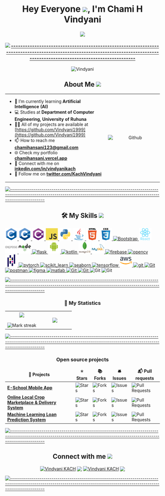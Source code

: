 <h1 align="center">Hey Everyone <img src="https://raw.githubusercontent.com/MartinHeinz/MartinHeinz/master/wave.gif" width="30px">, I'm Chami H Vindyani</h1>
<h3 align="center"><img src="https://readme-typing-svg.herokuapp.com?lines=Thank+You+for+taking+the+time+to+view+my+GitHub+Profile...&center=true&width=680&height=45">


[![-----------------------------------------------------------------------------------------------------------------------------------------------------------------------------](
https://raw.githubusercontent.com/andreasbm/readme/master/assets/lines/aqua.png)](https://github.com/BaseMax?tab=repositories)

</h3> <p align="center"> <img src="https://komarev.com/ghpvc/?username=Vindyani1999&label=Profile%20views&color=0e75b6&style=flat" alt="Vindyani" /> </p>

<h2 align="center">  About Me <img src = "https://github.com/Vindyani1999/Vindyani1999/assets/145743416/48671b29-f948-4b9a-af68-7c6169a4665e" width = 40px> </h2>

<table align="center">
<tr border="none">
<td width="65%" align="left">


- 🌱 I’m currently learning **Artificial Intelligence (AI)**
- 💻 Studies at **Department of Computer
Engineering, University of Ruhuna**
- 👨‍💻 All of my projects are available at [https://github.com/Vindyani1999](https://github.com/Vindyani1999)
- 📫 How to reach me **chamihansani123@gmail.com**
- 🌐 Check my portfolio **[chamihansani.vercel.app](https://chamihansani.vercel.app/)**
- 🔗 Connect with me on **[inkedin.com/in/vindyanikach](https://www.linkedin.com/in/vindyanikach/)**
- 📌 Follow me on **[twitter.com/KachVindyani](https://twitter.com/KachVindyani)**
  
</td>
<td width="35%" align="center">

<img width="100%" align="right" alt="Github" src="https://github.com/Vindyani1999/Vindyani1999/assets/145743416/e01c093d-dfd6-4cbc-bb26-ee2b8c49773c" />

  </td>
</tr>
</table>



[![-----------------------------------------------------------------------------------------------------------------------------------------------------------------------------](
https://raw.githubusercontent.com/andreasbm/readme/master/assets/lines/aqua.png)](https://github.com/BaseMax?tab=repositories)

<h2 align="center"> 🛠️ My Skills <img src = "https://media2.giphy.com/media/QssGEmpkyEOhBCb7e1/giphy.gif?cid=ecf05e47a0n3gi1bfqntqmob8g9aid1oyj2wr3ds3mg700bl&rid=giphy.gif" width = 32px> </h2>


<h4>  </h4>
    <a href="https://github.com/Vindyani1999?tab=repositories&q=&type=&language=c&sort=" target="_blank" rel="noreferrer">
      <img src="https://raw.githubusercontent.com/devicons/devicon/master/icons/c/c-original.svg" alt="c" width="40" height="40"/>
    </a>
    <a href="https://github.com/Vindyani1999?tab=repositories&q=&type=&language=cplusplus&sort=" target="_blank" rel="noreferrer">
      <img src="https://raw.githubusercontent.com/devicons/devicon/master/icons/cplusplus/cplusplus-original.svg" alt="cplusplus" width="40" height="40"/>
    </a>
    <a href="https://github.com/Vindyani1999?tab=repositories&q=&type=&language=csharp&sort=" target="_blank" rel="noreferrer">
      <img src="https://raw.githubusercontent.com/devicons/devicon/master/icons/csharp/csharp-original.svg" alt="csharp" width="40" height="40"/>
    </a>
    <a href="https://github.com/Vindyani1999?tab=repositories&q=&type=&language=javascript&sort=" target="_blank" rel="noreferrer">
      <img src="https://raw.githubusercontent.com/devicons/devicon/master/icons/javascript/javascript-original.svg" alt="javascript" width="40" height="40"/>
    </a>
    <a href="https://github.com/Vindyani1999?tab=repositories&q=&type=&language=python&sort=" target="_blank" rel="noreferrer">
      <img src="https://raw.githubusercontent.com/devicons/devicon/master/icons/python/python-original.svg" alt="python" width="40" height="40"/>
    </a>
    <a href="https://github.com/Vindyani1999?tab=repositories&q=&type=&language=java&sort=" target="_blank" rel="noreferrer">
      <img src="https://raw.githubusercontent.com/devicons/devicon/master/icons/java/java-original.svg" alt="java" width="40" height="40"/>
    </a>
     <a href="https://github.com/Vindyani1999?tab=repositories&q=&type=&language=html5&sort=" target="_blank" rel="noreferrer">
      <img src="https://raw.githubusercontent.com/devicons/devicon/master/icons/html5/html5-original-wordmark.svg" alt="html5" width="40" height="40"/>
    </a>
    <a href="https://github.com/Vindyani1999?tab=repositories&q=&type=&language=css3&sort=" target="_blank" rel="noreferrer">
      <img src="https://raw.githubusercontent.com/devicons/devicon/master/icons/css3/css3-original-wordmark.svg" alt="css3" width="40" height="40"/>
    </a>
     <a href="https://github.com/Vindyani1999?tab=repositories&q=&type=&language=bootstrap&sort=" target="_blank" rel="noreferrer">
        <img src="https://cdn.worldvectorlogo.com/logos/bootstrap-4.svg" width="40" height="40" alt="Bootstrap" />
    </a>
    <a href="https://github.com/Vindyani1999?tab=repositories&q=&type=&language=react&sort=" target="_blank" rel="noreferrer">
      <img src="https://raw.githubusercontent.com/devicons/devicon/master/icons/react/react-original-wordmark.svg" alt="react" width="40" height="40"/>
    </a>
     <a href="https://github.com/Vindyani1999?tab=repositories&q=&type=&language=express&sort=" target="_blank" rel="noreferrer">
      <img src="https://raw.githubusercontent.com/devicons/devicon/master/icons/express/express-original-wordmark.svg" alt="express" width="40" height="40"/>
    </a>
    <a href="https://github.com/Vindyani1999?tab=repositories&q=&type=&language=nodejs&sort=" target="_blank" rel="noreferrer">
      <img src="https://raw.githubusercontent.com/devicons/devicon/master/icons/nodejs/nodejs-original-wordmark.svg" alt="nodejs" width="40" height="40"/>
    </a>
    <a href="https://github.com/Vindyani1999?tab=repositories&q=&type=&language=flask&sort=" target="_blank" rel="noreferrer">
      <img src="https://www.vectorlogo.zone/logos/pocoo_flask/pocoo_flask-icon.svg" alt="flask" width="40" height="40"/>
    </a>
      <a href="https://github.com/Vindyani1999?tab=repositories&q=&type=&language=android&sort=" target="_blank" rel="noreferrer">
      <img src="https://raw.githubusercontent.com/devicons/devicon/master/icons/android/android-original-wordmark.svg" alt="android" width="40" height="40"/>
    </a>
    <a href="https://github.com/Vindyani1999?tab=repositories&q=&type=&language=kotlin&sort=" target="_blank" rel="noreferrer">
      <img src="https://www.vectorlogo.zone/logos/kotlinlang/kotlinlang-icon.svg" alt="kotlin" width="40" height="40"/>
    </a>
      <a href="https://github.com/Vindyani1999?tab=repositories&q=&type=&language=mongodb&sort=" target="_blank" rel="noreferrer">
      <img src="https://raw.githubusercontent.com/devicons/devicon/master/icons/mongodb/mongodb-original-wordmark.svg" alt="mongodb" width="40" height="40"/>
    </a>
    <a href="https://github.com/Vindyani1999?tab=repositories&q=&type=&language=mysql&sort=" target="_blank" rel="noreferrer">
      <img src="https://raw.githubusercontent.com/devicons/devicon/master/icons/mysql/mysql-original-wordmark.svg" alt="mysql" width="40" height="40"/>
    </a>
    <a href="https://github.com/Vindyani1999?tab=repositories&q=&type=&language=firebase&sort=" target="_blank" rel="noreferrer">
      <img src="https://www.vectorlogo.zone/logos/firebase/firebase-icon.svg" alt="firebase" width="40" height="40"/>
    </a>
     <a href="https://github.com/Vindyani1999?tab=repositories&q=&type=&language=opencv&sort=" target="_blank" rel="noreferrer">
      <img src="https://www.vectorlogo.zone/logos/opencv/opencv-icon.svg" alt="opencv" width="40" height="40"/>
    </a>
    <a href="https://github.com/Vindyani1999?tab=repositories&q=&type=&language=pandas&sort=" target="_blank" rel="noreferrer">
      <img src="https://raw.githubusercontent.com/devicons/devicon/2ae2a900d2f041da66e950e4d48052658d850630/icons/pandas/pandas-original.svg" alt="pandas" width="40" height="40"/>
    </a>
     <a href="https://github.com/Vindyani1999?tab=repositories&q=&type=&language=pytorch&sort=" target="_blank" rel="noreferrer">
      <img src="https://www.vectorlogo.zone/logos/pytorch/pytorch-icon.svg" alt="pytorch" width="40" height="40"/>
    </a>
    <a href="https://github.com/Vindyani1999?tab=repositories&q=&type=&language=scikit_learn&sort=" target="_blank" rel="noreferrer">
      <img src="https://upload.wikimedia.org/wikipedia/commons/0/05/Scikit_learn_logo_small.svg" alt="scikit_learn" width="40" height="40"/>
    </a>
    <a href="https://github.com/Vindyani1999?tab=repositories&q=&type=&language=seaborn&sort=" target="_blank" rel="noreferrer">
      <img src="https://seaborn.pydata.org/_images/logo-mark-lightbg.svg" alt="seaborn" width="40" height="40"/>
    </a>
    <a href="https://github.com/Vindyani1999?tab=repositories&q=&type=&language=tensorflow&sort=" target="_blank" rel="noreferrer">
      <img src="https://www.vectorlogo.zone/logos/tensorflow/tensorflow-icon.svg" alt="tensorflow" width="40" height="40"/>
    </a>
    <a href="https://github.com/Vindyani1999?tab=repositories&q=&type=&language=aws&sort=" target="_blank" rel="noreferrer">
      <img src="https://raw.githubusercontent.com/devicons/devicon/master/icons/amazonwebservices/amazonwebservices-original-wordmark.svg" alt="aws" width="40" height="40"/>
    </a>
     <a href="https://github.com/Vindyani1999?tab=repositories&q=&type=&language=git&sort=" target="_blank" rel="noreferrer">
      <img src="https://www.vectorlogo.zone/logos/git-scm/git-scm-icon.svg" alt="git" width="40" height="40"/>
    </a>
    <a href="https://github.com/Vindyani1999?tab=repositories&q=&type=&language=github&sort=" target="_blank" rel="noreferrer">
        <img src="https://user-images.githubusercontent.com/64439609/212556741-81407849-82c8-4926-854f-820e8a644375.png" width="40" height="40" alt="Git"/>
    </a>
      <a href="https://github.com/Vindyani1999?tab=repositories&q=&type=&language=postman&sort=" target="_blank" rel="noreferrer">
      <img src="https://www.vectorlogo.zone/logos/getpostman/getpostman-icon.svg" alt="postman" width="40" height="40"/>
     </a>
     <a href="https://github.com/Vindyani1999?tab=repositories&q=&type=&language=figma&sort=" target="_blank" rel="noreferrer">
      <img src="https://www.vectorlogo.zone/logos/figma/figma-icon.svg" alt="figma" width="40" height="40"/>
     </a>
     <a href="https://github.com/Vindyani1999?tab=repositories&q=&type=&language=matlab&sort=" target="_blank" rel="noreferrer">
      <img src="https://upload.wikimedia.org/wikipedia/commons/2/21/Matlab_Logo.png" alt="matlab" width="40" height="40"/>
     </a>
     <a href="https://github.com/Vindyani1999?tab=repositories&q=&type=&language=VisualStudio&sort=" target="_blank" rel="noreferrer">
     <img src="https://user-images.githubusercontent.com/64439609/212556816-5f39489d-6cee-4f1c-997f-4d30a391287c.png" width="40" height="40" alt="Git"/>
     </a>
     <a href="https://github.com/Vindyani1999?tab=repositories&q=&type=&language=VisualStudioCode&sort=" target="_blank" rel="noreferrer">
    <img src="https://user-images.githubusercontent.com/64439609/212556802-77a65ec1-aa71-4272-b603-1a57d1914678.png" width="40" height="40" alt="Git"/>
     </a>
    <img src="https://github.com/Vindyani1999/Vindyani1999/assets/145743416/7531fc21-e4a5-42f1-a3c1-0c2c6659f562" width="40" height="40" alt="Git"/>
   <img src="https://github.com/Vindyani1999/Vindyani1999/assets/145743416/302cb2ed-65b1-4338-8f64-493812c372da" width="40" height="40" alt="Git"/>




[![-----------------------------------------------------------------------------------------------------------------------------------------------------------------------------](
https://raw.githubusercontent.com/andreasbm/readme/master/assets/lines/aqua.png)](https://github.com/BaseMax?tab=repositories)


<h3 align="center"> 🚀 My Statistics </h3>
<p align="center">
<table align="center">
<tr border="none">
<td width="50%" align="center">
  
  <img  align="center"  src="https://github-readme-stats.vercel.app/api?username=Vindyani1999&theme=dark&show_icons=true&count_private=true" />
  <br></br>
  <img  title="🔥 Get streak stats for your profile at git.io/streak-stats" alt="Mark streak" src="https://github-readme-streak-stats.herokuapp.com/?user=Vindyani1999&theme=dark&hide_border=false" /> 
</td>
<td width="50%" align="center">

  <img  align="center"  src="https://github-readme-stats.anuraghazra1.vercel.app/api/top-langs/?username=Vindyani1999&theme=dark&hide_border=false&no-bg=true&no-frame=true&langs_count=7"/>
  
  </td>
</tr>
</table>

[![-----------------------------------------------------------------------------------------------------------------------------------------------------------------------------](
https://raw.githubusercontent.com/andreasbm/readme/master/assets/lines/aqua.png)](https://github.com/BaseMax?tab=repositories)

<h3 align="center">Open source projects</h3>
<table align="center">
  <thead align="center">
    <tr border: none;>
      <td><b>🎁 Projects</b></td>
      <td><b>⭐ Stars</b></td>
      <td><b>📚 Forks</b></td>
      <td><b>🛎 Issues</b></td>
      <td><b>📬 Pull requests</b></td>
    </tr>
  </thead>
  <tbody>
    <tr>
      <td><a href="https://github.com/Vindyani1999/E-School"><b>E-School Mobile App</b></a></td>
      <td><img alt="Stars" src="https://img.shields.io/github/stars/Vindyani1999/E-School?style=flat-square&labelColor=343b41"/></td>
      <td><img alt="Forks" src="https://img.shields.io/github/forks/Vindyani1999/E-School?style=flat-square&labelColor=343b41"/></td>
      <td><img alt="Issues" src="https://img.shields.io/github/issues/Vindyani1999/E-School?style=flat-square&labelColor=343b41"/></td>
      <td><img alt="Pull Requests" src="https://img.shields.io/github/issues-pr/Vindyani1999/E-School?style=flat-square&labelColor=343b41"/></td>
    </tr>
	  <tr>
      <td><a href="https://github.com/Chamindu77/CropMaeketplace"><b>Online Local Crop Marketplace & Delivery System</b></a></td>
      <td><img alt="Stars" src="https://img.shields.io/github/stars/Chamindu77/CropMaeketplace?style=flat-square&labelColor=343b41"/></td>
      <td><img alt="Forks" src="https://img.shields.io/github/forks/Chamindu77/CropMaeketplace?style=flat-square&labelColor=343b41"/></td>
      <td><img alt="Issues" src="https://img.shields.io/github/issues/Chamindu77/CropMaeketplace?style=flat-square&labelColor=343b41"/></td>
      <td><img alt="Pull Requests" src="https://img.shields.io/github/issues-pr/Chamindu77/CropMaeketplace?style=flat-square&labelColor=343b41"/></td>
    </tr>
    <tr>
      <td><a href="https://github.com/Vindyani1999/Machine-Learning-Loan-Status-Prediction"><b>Machine Learning Loan Prediction System </b></a></td>
      <td><img alt="Stars" src="https://img.shields.io/github/stars/Vindyani1999/Machine-Learning-Loan-Status-Prediction?style=flat-square&labelColor=343b41"/></td>
      <td><img alt="Forks" src="https://img.shields.io/github/forks/Vindyani1999/Machine-Learning-Loan-Status-Prediction?style=flat-square&labelColor=343b41"/></td>
      <td><img alt="Issues" src="https://img.shields.io/github/issues/thmsgbrt/Vindyani1999/Machine-Learning-Loan-Status-Prediction?style=flat-square&labelColor=343b41"/></td>
      <td><img alt="Pull Requests" src="https://img.shields.io/github/issues-pr/Vindyani1999/Machine-Learning-Loan-Status-Prediction?style=flat-square&labelColor=343b41"/></td>
    </tr>
  </tbody>
</table>

[![-----------------------------------------------------------------------------------------------------------------------------------------------------------------------------](
https://raw.githubusercontent.com/andreasbm/readme/master/assets/lines/aqua.png)](https://github.com/BaseMax?tab=repositories)

<h2 align="center"> Connect with me <img src='https://raw.githubusercontent.com/ShahriarShafin/ShahriarShafin/main/Assets/handshake.gif' width="100px"> </h2>
<p align="center">
<a href="https://linkedin.com/in/vindyanikach" target="blank"><img align="center" src="https://raw.githubusercontent.com/rahuldkjain/github-profile-readme-generator/master/src/images/icons/Social/linked-in-alt.svg" alt="Vindyani KACH" height="30" width="40" /></a>
<a href = 'https://github.com/Vindyani1999'> <img width = '32px' align= 'center' src="https://raw.githubusercontent.com/rahulbanerjee26/githubAboutMeGenerator/main/icons/github.svg"/></a> 
<a href="https://www.hackerrank.com/EG_2020_4253" target="blank"><img align="center" src="https://raw.githubusercontent.com/rahuldkjain/github-profile-readme-generator/master/src/images/icons/Social/hackerrank.svg" alt="Vindyani KACH" height="30" width="40" /></a>
<a href = 'https://www.twitter.com/CN_Munasinghe'> <img width = '32px' align= 'center' src="https://raw.githubusercontent.com/rahulbanerjee26/githubAboutMeGenerator/main/icons/twitter.svg"/></a>
</p>



[![-----------------------------------------------------------------------------------------------------------------------------------------------------------------------------](
https://raw.githubusercontent.com/andreasbm/readme/master/assets/lines/aqua.png)](https://github.com/BaseMax?tab=repositories)






